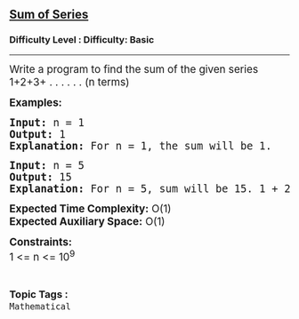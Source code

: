 <h2><a href="https://www.geeksforgeeks.org/problems/sum-of-series2811/1?page=1&difficulty=School,Basic,Easy&sortBy=submissions">Sum of Series</a></h2><h3>Difficulty Level : Difficulty: Basic</h3><hr><div class="problems_problem_content__Xm_eO"><p><span style="font-size: 14pt;">Write a program to find the sum of the given series 1+2+3+ . . . . . . (n terms)&nbsp;</span></p>
<p><span style="font-size: 14pt;"><strong>Examples:</strong></span></p>
<pre><span style="font-size: 14pt;"><strong>Input: </strong>n = 1
<strong>Output:</strong> 1
<strong>Explanation:</strong> For n = 1, the sum will be 1.
</span></pre>
<pre><span style="font-size: 14pt;"><strong>Input: </strong>n = 5
<strong>Output:</strong> 15
<strong>Explanation:</strong> For n = 5, sum will be 15. 1 + 2 + 3 + 4 + 5 = 15.</span></pre>
<p><span style="font-size: 14pt;"><strong>Expected Time Complexity:</strong>&nbsp;O(1)<br><strong>Expected Auxiliary Space:</strong>&nbsp;O(1)</span></p>
<p><span style="font-size: 14pt;"><strong>Constraints:</strong><br>1 &lt;= n &lt;= 10<sup>9</sup></span></p></div><br><p><span style=font-size:18px><strong>Topic Tags : </strong><br><code>Mathematical</code>&nbsp;